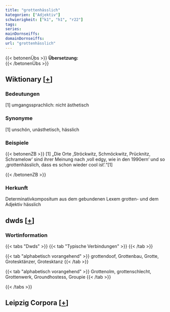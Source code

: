 ```yaml
---
title: "grottenhässlich"
kategorien: ["Adjektiv"]
schwierigkeit: ["k1", "h1", "r22"]
tags:
series:
mainDornseiffs:
domainDornseiffs:
url: "grottenhässlich"
---
```


{{< betonenÜbs >}}
**Übersetzung:**  
{{< /betonenÜbs >}}

## Wiktionary [[+](https://de.wiktionary.org/wiki/grottenhässlich)]

### Bedeutungen
[1] umgangssprachlich: nicht ästhetisch  

### Synonyme
[1] unschön, unästhetisch, hässlich  

### Beispiele
{{< betonenZB >}}
[1] „Die Orte ‚Ströckwitz, Schmöckwitz, Prücknitz, Schramelow‘ sind ihrer Meinung nach ‚voll edgy, wie in den 1990ern‘ und so ‚grottenhässlich, dass es schon wieder cool ist‘.“[1]  

{{< /betonenZB >}}
### Herkunft
Determinativkompositum aus dem gebundenen Lexem grotten- und dem Adjektiv hässlich  



## dwds [[+](https://www.dwds.de/wb/grottenhässlich)]

### Wortinformation
{{< tabs "Dwds" >}}
{{< tab "Typische Verbindungen" >}}
{{< /tab >}}

{{< tab "alphabetisch vorangehend" >}}
grottendoof, Grottenbau, Grotte, Grotesktänzer, Grotesktanz
{{< /tab >}}

{{< tab "alphabetisch vorangehend" >}}
Grottenolm, grottenschlecht, Grottenwerk, Groundhostess, Groupie
{{< /tab >}}

{{< /tabs >}}

## Leipzig Corpora [[+](https://corpora.uni-leipzig.de/en/res?word=grottenhässlich&corpusId=deu_newscrawl-public_2018)]

